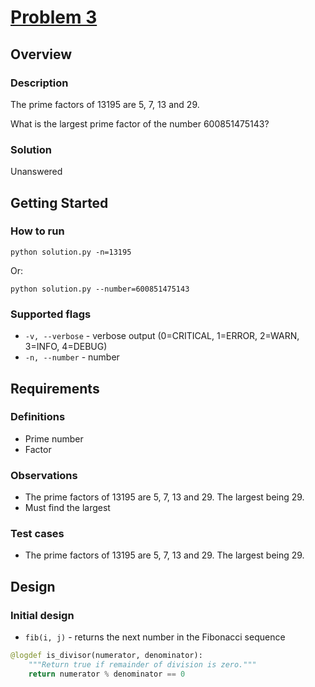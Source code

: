 # [Problem 3](http://projecteuler.net/index.php?section=problems&id=3)

## Overview

### Description

The prime factors of 13195 are 5, 7, 13 and 29.

What is the largest prime factor of the number 600851475143?

### Solution

Unanswered

## Getting Started

### How to run

    python solution.py -n=13195

Or:

    python solution.py --number=600851475143

### Supported flags

* `-v, --verbose` - verbose output (0=CRITICAL, 1=ERROR, 2=WARN, 3=INFO, 4=DEBUG)
* `-n, --number` - number

## Requirements

### Definitions

* Prime number
* Factor

### Observations

* The prime factors of 13195 are 5, 7, 13 and 29. The largest being 29.
* Must find the largest

### Test cases

* The prime factors of 13195 are 5, 7, 13 and 29. The largest being 29.

## Design

### Initial design

* `fib(i, j)` - returns the next number in the Fibonacci sequence

```python
@logdef is_divisor(numerator, denominator):
    """Return true if remainder of division is zero."""
    return numerator % denominator == 0
```